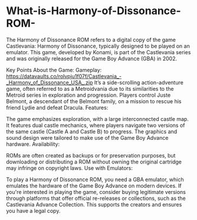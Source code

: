 # What-is-Harmony-of-Dissonance-ROM-
The Harmony of Dissonance ROM refers to a digital copy of the game Castlevania: Harmony of Dissonance, typically designed to be played on an emulator. This game, developed by Konami, is part of the Castlevania series and was originally released for the Game Boy Advance (GBA) in 2002.

Key Points About the Game:
Gameplay:
https://datavaults.co/rolvpju1f07f/Castlevania_-_Harmony_of_Dissonance_USA_.zip
It’s a side-scrolling action-adventure game, often referred to as a Metroidvania due to its similarities to the Metroid series in exploration and progression.
Players control Juste Belmont, a descendant of the Belmont family, on a mission to rescue his friend Lydie and defeat Dracula.
Features:

The game emphasizes exploration, with a large interconnected castle map.
It features dual castle mechanics, where players navigate two versions of the same castle (Castle A and Castle B) to progress.
The graphics and sound design were tailored to make use of the Game Boy Advance hardware.
Availability:

ROMs are often created as backups or for preservation purposes, but downloading or distributing a ROM without owning the original cartridge may infringe on copyright laws.
Use with Emulators:

To play a Harmony of Dissonance ROM, you need a GBA emulator, which emulates the hardware of the Game Boy Advance on modern devices.
If you're interested in playing the game, consider buying legitimate versions through platforms that offer official re-releases or collections, such as the Castlevania Advance Collection. This supports the creators and ensures you have a legal copy.
